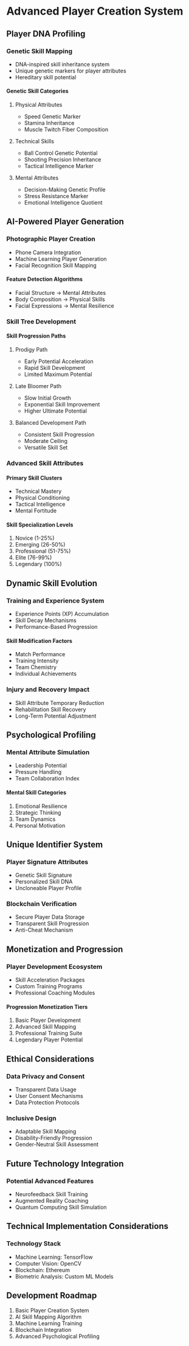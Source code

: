 # Advanced Player Creation System

## Player DNA Profiling

### Genetic Skill Mapping
- DNA-inspired skill inheritance system
- Unique genetic markers for player attributes
- Hereditary skill potential

#### Genetic Skill Categories
1. Physical Attributes
   - Speed Genetic Marker
   - Stamina Inheritance
   - Muscle Twitch Fiber Composition

2. Technical Skills
   - Ball Control Genetic Potential
   - Shooting Precision Inheritance
   - Tactical Intelligence Marker

3. Mental Attributes
   - Decision-Making Genetic Profile
   - Stress Resistance Marker
   - Emotional Intelligence Quotient

## AI-Powered Player Generation

### Photographic Player Creation
- Phone Camera Integration
- Machine Learning Player Generation
- Facial Recognition Skill Mapping

#### Feature Detection Algorithms
- Facial Structure → Mental Attributes
- Body Composition → Physical Skills
- Facial Expressions → Mental Resilience

### Skill Tree Development

#### Skill Progression Paths
1. Prodigy Path
   - Early Potential Acceleration
   - Rapid Skill Development
   - Limited Maximum Potential

2. Late Bloomer Path
   - Slow Initial Growth
   - Exponential Skill Improvement
   - Higher Ultimate Potential

3. Balanced Development Path
   - Consistent Skill Progression
   - Moderate Ceiling
   - Versatile Skill Set

### Advanced Skill Attributes

#### Primary Skill Clusters
- Technical Mastery
- Physical Conditioning
- Tactical Intelligence
- Mental Fortitude

#### Skill Specialization Levels
1. Novice (1-25%)
2. Emerging (26-50%)
3. Professional (51-75%)
4. Elite (76-99%)
5. Legendary (100%)

## Dynamic Skill Evolution

### Training and Experience System
- Experience Points (XP) Accumulation
- Skill Decay Mechanisms
- Performance-Based Progression

#### Skill Modification Factors
- Match Performance
- Training Intensity
- Team Chemistry
- Individual Achievements

### Injury and Recovery Impact
- Skill Attribute Temporary Reduction
- Rehabilitation Skill Recovery
- Long-Term Potential Adjustment

## Psychological Profiling

### Mental Attribute Simulation
- Leadership Potential
- Pressure Handling
- Team Collaboration Index

#### Mental Skill Categories
1. Emotional Resilience
2. Strategic Thinking
3. Team Dynamics
4. Personal Motivation

## Unique Identifier System

### Player Signature Attributes
- Genetic Skill Signature
- Personalized Skill DNA
- Uncloneable Player Profile

### Blockchain Verification
- Secure Player Data Storage
- Transparent Skill Progression
- Anti-Cheat Mechanism

## Monetization and Progression

### Player Development Ecosystem
- Skill Acceleration Packages
- Custom Training Programs
- Professional Coaching Modules

#### Progression Monetization Tiers
1. Basic Player Development
2. Advanced Skill Mapping
3. Professional Training Suite
4. Legendary Player Potential

## Ethical Considerations

### Data Privacy and Consent
- Transparent Data Usage
- User Consent Mechanisms
- Data Protection Protocols

### Inclusive Design
- Adaptable Skill Mapping
- Disability-Friendly Progression
- Gender-Neutral Skill Assessment

## Future Technology Integration

### Potential Advanced Features
- Neurofeedback Skill Training
- Augmented Reality Coaching
- Quantum Computing Skill Simulation

## Technical Implementation Considerations

### Technology Stack
- Machine Learning: TensorFlow
- Computer Vision: OpenCV
- Blockchain: Ethereum
- Biometric Analysis: Custom ML Models

## Development Roadmap
1. Basic Player Creation System
2. AI Skill Mapping Algorithm
3. Machine Learning Training
4. Blockchain Integration
5. Advanced Psychological Profiling

